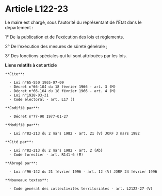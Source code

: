 # Article L122-23

Le maire est chargé, sous l'autorité du représentant de l'Etat dans le département :

1° De la publication et de l'exécution des lois et règlements.

2° De l'exécution des mesures de sûreté générale ;

3° Des fonctions spéciales qui lui sont attribuées par les lois.

**Liens relatifs à cet article**

	**Cite**:

	  - Loi n°65-550 1965-07-09
	  - Décret n°66-104 du 18 février 1966 - art. 3 (M)
	  - Décret n°66-104 du 18 février 1966 - art. 4 (M)
	  - Loi n°1928-03-31
	  - Code électoral - art. L17 ()

	**Codifié par**:

	  - Décret n°77-90 1977-01-27

	**Modifié par**:

	  - Loi n°82-213 du 2 mars 1982 - art. 21 (V) JORF 3 mars 1982

	**Cité par**:

	  - Loi n°82-213 du 2 mars 1982 - art. 2 (Ab)
	  - Code forestier - art. R141-6 (M)

	**Abrogé par**:

	  - Loi n°96-142 du 21 février 1996 - art. 12 (V) JORF 24 février 1996

	**Nouveaux textes**:

	  - Code général des collectivités territoriales - art. L2122-27 (V)
